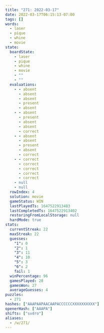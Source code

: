 ```yaml
---
title: "271: 2022-03-17"
date: 2022-03-17T06:15:13-07:00
tags: []
words:
  - laser
  - pique
  - whine
  - movie
state:
  boardState:
    - laser
    - pique
    - whine
    - movie
    - ""
    - ""
  evaluations:
    - - absent
      - absent
      - absent
      - present
      - absent
    - - absent
      - present
      - absent
      - absent
      - correct
    - - absent
      - absent
      - present
      - absent
      - correct
    - - correct
      - correct
      - correct
      - correct
      - correct
    - null
    - null
  rowIndex: 4
  solution: movie
  gameStatus: WIN
  lastPlayedTs: 1647522913403
  lastCompletedTs: 1647522913402
  restoringFromLocalStorage: null
  hardMode: true
stats:
  currentStreak: 22
  maxStreak: 22
  guesses:
    "1": 0
    "2": 1
    "3": 11
    "4": 10
    "5": 3
    "6": 2
    fail: 1
  winPercentage: 96
  gamesPlayed: 28
  gamesWon: 27
  averageGuesses: 4
puzzles:
  - 271
hashes: ["AAAPAAPAACAAPACCCCCCXXXXXXXXXX"]
openerHash: ["AAAPA"]
shifts: ["svdro"]
aliases:
  - /w/271/
---
```

<!-- more -->
